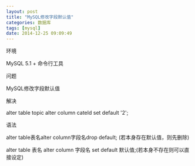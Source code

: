 ```yaml
---
layout: post
title: "MySQL修改字段默认值"
categories: 数据库
tags: [mysql]
date: 2014-12-25 09:09:49
---
```


环境


MySQL 5.1 + 命令行工具


问题


MySQL修改字段默认值


解决


alter table topic alter column cateId set default '2';


语法


alter table表名alter column字段名drop default; (若本身存在默认值，则先删除)


alter table 表名 alter column 字段名 set default 默认值;(若本身不存在则可以直接设定)
